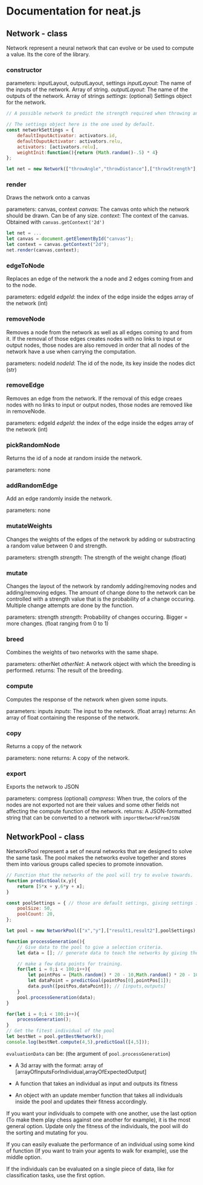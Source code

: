 # Documentation for neat.js

## Network - class

Network represent a neural network that can evolve or be used to compute a value. Its the core of the library.

### constructor

parameters: inputLayout, outputLayout, settings
*inputLayout*: The name of the inputs of the network. Array of string.
*outputLayout*: The name of the outputs of the network. Array of strings
*settings*: (optional) Settings object for the network.

```js
// A possible network to predict the strength required when throwing an object to reach a specific distance.

// The settings object here is the one used by default.
const networkSettings = {
    defaultInputActivator: activators.id,
    defaultOuputActivator: activators.relu,
    activators: [activators.relu],
    weightInit:function(){return (Math.random()-.5) * 4}
};

let net = new Network(["throwAngle","throwDistance"],["throwStrength"],networkSettings);
```

### render
Draws the network onto a canvas

parameters: canvas, context
*canvas*: The canvas onto which the network should be drawn. Can be of any size.
*context*: The context of the canvas. Obtained with `canvas.getContext('2d')`

```js
let net = ...
let canvas = document.getElementById("canvas");
let context = canvas.getContext("2d");
net.render(canvas,context);
```

### edgeToNode 
Replaces an edge of the network the a node and 2 edges coming from and to the node.

parameters: edgeId
*edgeId*: the index of the edge inside the edges array of the network (int)

### removeNode
Removes a node from the network as well as all edges coming to and from it. If the removal of those edges creates nodes with no links to input or output nodes, those nodes are also removed in order that all nodes of the network have a use when carrying the computation.

parameters: nodeId
*nodeId*: The id of the node, its key inside the nodes dict (str)

### removeEdge
Removes an edge from the network. If the removal of this edge creaes nodes with no links to input or output nodes, those nodes are removed like in removeNode.

parameters: edgeId
*edgeId*: the index of the edge inside the edges array of the network (int)

### pickRandomNode
Returns the id of a node at random inside the network.

parameters: none

### addRandomEdge
Add an edge randomly inside the network.

parameters: none

### mutateWeights
Changes the weights of the edges of the network by adding or substracting a random value between 0 and strength.

parameters: strength
*strength*: The strength of the weight change (float)

### mutate
Changes the layout of the network by randomly adding/removing nodes and adding/removing edges. The amount of change done to the network can be controlled with a strength value that is the probability of a change occuring. Multiple change attempts are done by the function.

parameters: strength
*strength*: Probability of changes occuring. Bigger = more changes. (float ranging from  0 to 1)

### breed
Combines the weights of two networks with the same shape.

parameters: otherNet
*otherNet*: A network object with which the breeding is performed.
returns: The result of the breeding.

### compute
Computes the response of the network when given some inputs.

parameters: inputs
*inputs*: The input to the network. (float array)
returns: An array of float containing the response of the network.

### copy
Returns a copy of the network

parameters: none
returns: A copy of the network.

### export
Exports the network to JSON

parameters: compress (optional)
*compress*: When true, the colors of the nodes are not exported not are their values and some other fields not affecting the compute function of the network.
returns: A JSON-formatted string that can be converted to a network with `importNetworkFromJSON`

## NetworkPool - class

NetworkPool represent a set of neural networks that are designed to solve the same task. The pool makes the networks evolve together and stores them into various groups called species to promote innovation.
```js
// Function that the networks of the pool will try to evolve towards.
function predictGoal(x,y){
	return [5*x + y,6*y + x];
}

const poolSettings = { // those are default settings, giving settings is optional.
    poolSize: 50,
    poolCount: 20, 
};

let pool = new NetworkPool(["x","y"],["result1,result2"],poolSettings);

function processGeneration(){
	// Give data to the pool to give a selection criteria.
	let data = []; // generate data to teach the networks by giving them some examples.

	// make a few data points for training.
	for(let i = 0;i < 100;i++){
		let pointPos = [Math.random() * 20 - 10,Math.random() * 20 - 10];
		let dataPoint = predictGoal(pointPos[0],pointPos[1]);
		data.push([poitPos,dataPoint]); // [inputs,outputs]
	}
	pool.processGeneration(data);
}

for(let i = 0;i < 100;i++){
	processGeneration();
}
// Get the fitest individual of the pool
let bestNet = pool.getBestNetwork();
console.log(bestNet.compute(4,5),predictGoal([4,5]));
```

`evaluationData` can be: (the argument of `pool.processGeneration`)

- A 3d array with the format: array of [arrayOfInputsForIndividual,arrayOfExpectedOutput]

- A function that takes an individual as input and outputs its fitness

- An object with an update member function that takes all individuals inside the pool and updates their fitness accordingly.


If you want your individuals to compete with one another, use the last option (To make them play chess against one another for example), it is the most general option. Update only the fitness of the individuals, the pool will do the sorting and mutating for you.

If you can easily evaluate the performance of an individual using some kind of function (If you want to train your agents to walk for example), use the middle option.

If the individuals can be evaluated on a single piece of data, like for classification tasks, use the first option.
